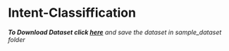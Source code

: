 # Intent-Classiffication

___To Download Dataset click [here](https://www.kaggle.com/hassanamin/atis-airlinetravelinformationsystem)___
_and save the dataset in sample_dataset folder_


